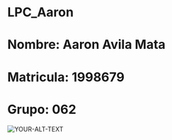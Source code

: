 # LPC_Aaron
# Nombre: Aaron Avila Mata
# Matricula: 1998679
# Grupo: 062

<picture>
 <source media="(prefers-color-scheme: dark)" srcset="https://www.google.com/url?sa=i&url=https%3A%2F%2Fwww.facebook.com%2FFCFM.UANL%2F&psig=AOvVaw3HFfrz7Ap3S-RmxW0AlplW&ust=1685424137903000&source=images&cd=vfe&ved=0CBEQjRxqFwoTCIiyw6nkmf8CFQAAAAAdAAAAABAE">
 <source media="(prefers-color-scheme: light)" srcset="https://www.google.com/url?sa=i&url=https%3A%2F%2Fwww.facebook.com%2FFCFM.UANL%2F&psig=AOvVaw3HFfrz7Ap3S-RmxW0AlplW&ust=1685424137903000&source=images&cd=vfe&ved=0CBEQjRxqFwoTCIiyw6nkmf8CFQAAAAAdAAAAABAE">
 <img alt="YOUR-ALT-TEXT" src="YOUR-DEFAULT-IMAGE">
</picture>
